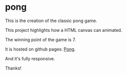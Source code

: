 # pong

This is the creation of the classic pong game.

This project highlights how a HTML canvas can animated. 

The winning point of the game is 7.

It is hosted on github pages: [Pong]( https://erehmaryann.github.io/pong/).

And it's fully responsive.

Thanks!

